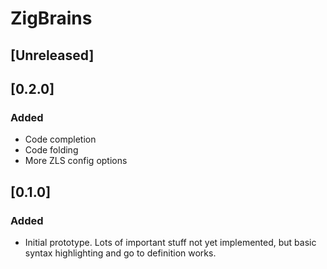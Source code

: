 <!-- Keep a Changelog guide -> https://keepachangelog.com -->

# ZigBrains

## [Unreleased]

## [0.2.0]

### Added
- Code completion
- Code folding
- More ZLS config options

## [0.1.0]

### Added
- Initial prototype. Lots of important stuff not yet implemented, but basic syntax highlighting and go to definition works.